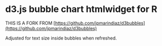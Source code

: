 # d3.js bubble chart htmlwidget for R

THIS IS A FORK FROM 
[https://github.com/jpmarindiaz/d3bubbles](https://github.com/jpmarindiaz/d3bubbles)

Adjusted for text size inside bubbles when refreshed.